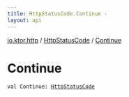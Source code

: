 ```yaml
---
title: HttpStatusCode.Continue - 
layout: api
---
```


<div class='api-docs-breadcrumbs'><a href="../index.html">io.ktor.http</a> / <a href="index.html">HttpStatusCode</a> / <a href="./-continue.html">Continue</a></div>

# Continue

<div class="signature"><code><span class="keyword">val </span><span class="identifier">Continue</span><span class="symbol">: </span><a href="index.html"><span class="identifier">HttpStatusCode</span></a></code></div>

